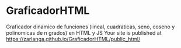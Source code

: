 # GraficadorHTML
Graficador dinamico de funciones (lineal, cuadraticas, seno, coseno y polinomicas de n grados) en HTML y JS
Your site is published at https://zarlanga.github.io/GraficadorHTML/public_html/
